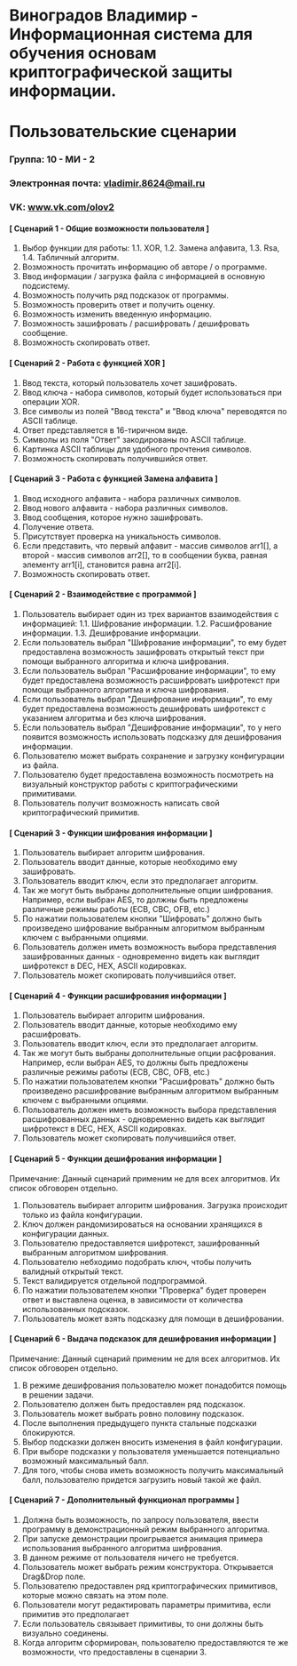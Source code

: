 Виноградов Владимир - Информационная система для обучения основам криптографической защиты информации.
==================================
Пользовательские сценарии
==================================

### Группа: 10 - МИ - 2

### Электронная почта: vladimir.8624@mail.ru

### VK: www.vk.com/olov2

#### [ Сценарий 1 - Общие возможности пользователя ]

1. Выбор функции для работы:
  1.1. XOR,
  1.2. Замена алфавита,
  1.3. Rsa,
  1.4. Табличный алгоритм.
2. Возможность прочитать информацию об авторе / о программе.
3. Ввод информации / загрузка файла с информацией в основную подсистему.
4. Возможность получить ряд подсказок от программы.
5. Возможность проверить ответ и получить оценку.
6. Возможность изменить введенную информацию.
7. Возможность зашифровать / расшифровать / дешифровать сообщение.
8. Возможность скопировать ответ.

#### [ Сценарий 2 - Работа с функцией XOR ]

1. Ввод текста, который пользователь хочет зашифровать.
2. Ввод ключа - набора символов, который будет использоваться при операции XOR.
3. Все символы из полей "Ввод текста" и "Ввод ключа" переводятся по ASCII таблице.
4. Ответ представляется в 16-тиричном виде.
5. Символы из поля "Ответ" закодированы по ASCII таблице.
6. Картинка ASCII таблицы для удобного прочтения символов.
7. Возможность скопировать получившийся ответ.

#### [ Сценарий 3 - Работа с функцией Замена алфавита ]

1. Ввод исходного алфавита - набора различных символов.
2. Ввод нового алфавита - набора различных символов.
3. Ввод сообщения, которое нужно зашифровать.
4. Получение ответа.
5. Присутствует проверка на уникальность символов.
6. Если представить, что первый алфавит - массив символов arr1[], а второй - массив символов arr2[], то в сообщении буква, равная элементу arr1[i], становится равна arr2[i].
7. Возможность скопировать ответ.

#### [ Сценарий 2 - Взаимодействие с программой ]

1. Пользователь выбирает один из трех вариантов взаимодействия с информацией:
  1.1. Шифрование информации.
  1.2. Расшифрование информации.
  1.3. Дешифрование информации.
2. Если пользователь выбрал "Шифрование информации", то ему будет предоставлена возможность зашифровать открытый текст при помощи выбранного алгоритма и ключа шифрования.
3. Если пользователь выбрал "Расшифрование информации", то ему будет предоставлена возможность расшифровать шифротекст при помощи выбранного алгоритма и ключа шифрования.
4. Если пользователь выбрал "Дешифрование информации", то ему будет предоставлена возможность дешифровать шифротекст с указанием алгоритма и без ключа шифрования.
5. Если пользователь выбрал "Дешифрование информации", то у него появится возможность использовать подсказку для дешифрования информации.
6. Пользователю может выбрать сохранение и загрузку конфигурации из файла.
7. Пользователю будет предоставлена возможность посмотреть на визуальный конструктор работы с криптографическими примитивами.
8. Пользователь получит возможность написать свой криптографический примитив.

#### [ Сценарий 3 - Функции шифрования информации ]

1. Пользователь выбирает алгоритм шифрования.
2. Пользователь вводит данные, которые необходимо ему зашифровать.
3. Пользователь вводит ключ, если это предполагает алгоритм.
4. Так же могут быть выбраны дополнительные опции шифрования. Например, если выбран AES, то должны быть предложены различные режимы работы (ECB, CBC, OFB, etc.)
5. По нажатии пользователем кнопки "Шифровать" должно быть произведено шифрование выбранным алгоритмом выбранным ключем с выбранными опциями.
6. Пользователь должен иметь возможность выбора представления зашифрованных данных - одновременно видеть как выглядит шифротекст в DEC, HEX, ASCII кодировках.
7. Пользователь может скопировать получившийся ответ.

#### [ Сценарий 4 - Функции расшифрования информации ]

1. Пользователь выбирает алгоритм шифрования.
2. Пользователь вводит данные, которые необходимо ему расшифровать.
3. Пользователь вводит ключ, если это предполагает алгоритм.
4. Так же могут быть выбраны дополнительные опции расфрования. Например, если выбран AES, то должны быть предложены различные режимы работы (ECB, CBC, OFB, etc.)
5. По нажатии пользователем кнопки "Расшифровать" должно быть произведено расшифрование выбранным алгоритмом выбранным ключем с выбранными опциями.
6. Пользователь должен иметь возможность выбора представления расшифрованных данных - одновременно видеть как выглядит шифротекст в DEC, HEX, ASCII кодировках.
7. Пользователь может скопировать получившийся ответ.

#### [ Сценарий 5 - Функции дешифрования информации ]
Примечание: Данный сценарий применим не для всех алгоритмов. Их список обговорен отдельно.

1. Пользователь выбирает алгоритм шифрования. Загрузка происходит только из файла конфигурации.
2. Ключ должен рандомизироваться на основании хранящихся в конфигурации данных.
3. Пользователю предоставляется шифротекст, зашифрованный выбранным алгоритмом шифрования.
4. Пользователю небходимо подобрать ключ, чтобы получить валидный открытый текст.
5. Текст валидируется отдельной подпрограммой.
6. По нажатии пользователем кнопки "Проверка" будет проверен ответ и выставлена оценка, в зависимости от количества использованных подсказок.
7. Пользователь может взять подсказку для помощи в дешифровании.

#### [ Сценарий 6 - Выдача подсказок для дешифрования информации ]
Примечание: Данный сценарий применим не для всех алгоритмов. Их список обговорен отдельно.
1. В режиме дешифрования пользователю может понадобится помощь в решении задачи.
2. Пользователю должен быть предоставлен ряд подсказок.
3. Пользователь может выбрать ровно половину подсказок.
4. После выполнения предыдущего пункта стальные подсказки блокируются.
5. Выбор подсказки должен вносить изменения в файл конфигурации.
6. При выборе подсказки у пользователя уменьшается потенциально возможный максимальный балл.
7. Для того, чтобы снова иметь возможность получить максимальный балл, пользователю придется загрузить новый такой же файл.

#### [ Сценарий 7 - Дополнительный функционал программы ]

1. Должна быть возможность, по запросу пользователя, ввести программу в демонстрационный режим выбранного алгоритма.
2. При запуске демонстрации проигрывается анимация примера использования выбранного алгоритма шифрования.
3. В данном режиме от пользователя ничего не требуется.
4. Пользователь может выбрать режим конструктора. Открывается Drag&Drop поле.
5. Пользователю предоставлен ряд криптографических примитивов, которые можно связать на этом поле.
6. Пользователи могут редактировать параметры примитива, если примитив это предполагает
7. Если пользователь связывает примитивы, то они должны быть визуально соединены.
8. Когда алгоритм сформирован, пользователю предоставляются те же возможности, что предоставлены в сценарии 3.
